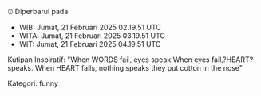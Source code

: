 ⏰ Diperbarui pada:
- WIB: Jumat, 21 Februari 2025 02.19.51 UTC
- WITA: Jumat, 21 Februari 2025 03.19.51 UTC
- WIT: Jumat, 21 Februari 2025 04.19.51 UTC

Kutipan Inspiratif:
"When WORDS fail, eyes speak.When eyes fail,?HEART? speaks. When HEART fails, nothing speaks they put cotton in the nose"


Kategori: funny

